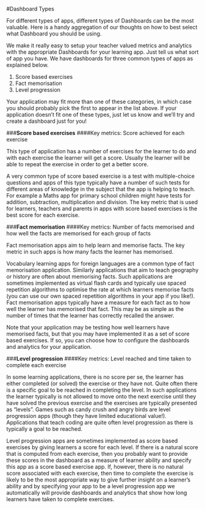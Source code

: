 #Dashboard Types
 
 
For different types of apps, different types of Dashboards can be the most valuable. Here is a handy aggregation of our thoughts on how to best select what Dashboard you should be using. 
 
We make it really easy to setup your teacher valued metrics and analytics with the appropriate Dashboards for your learning app. Just tell us what sort of app you have. We have dashboards for three common types of apps as explained below.

1. Score based exercises
2. Fact memorisation
3. Level progression

Your application may fit more than one of these categories, in which case you should probably pick the first to appear in the list above. If your application doesn’t fit one of these types, just let us know and we’ll try and create a dashboard just for you!

###**Score based exercises**
####Key metrics: Score achieved for each exercise
 
This type of application has a number of exercises for the learner to do and with each exercise the learner will get a score. Usually the learner will be able to repeat the exercise in order to get a better score.
 
A very common type of score based exercise is a test with multiple-choice questions and apps of this type typically have a number of such tests for different areas of knowledge in the subject that the app is helping to teach. For example a Maths app for primary school children might have tests for addition, subtraction, multiplication and division.
The key metric that is used for learners, teachers and parents in apps with score based exercises is the best score for each exercise.

###**Fact memorisation**
####Key metrics: Number of facts memorised and how well the facts are memorised for each group of facts
 
Fact memorisation apps aim to help learn and memorise facts. The key metric in such apps is how many facts the learner has memorised.
 
Vocabulary learning apps for foreign languages are a common type of fact memorisation application. Similarly applications that aim to teach geography or history are often about memorising facts. Such applications are sometimes implemented as virtual flash cards and typically use spaced repetition algorithms to optimise the rate at which learners memorise facts (you can use our own spaced repetition algorithms in your app if you like!).
Fact memorisation apps typically have a measure for each fact as to how well the learner has memorised that fact. This may be as simple as the number of times that the learner has correctly recalled the answer.
 
Note that your application may be testing how well learners have memorised facts, but that you may have implemented it as a set of score based exercises. If so, you can choose how to configure the dashboards and analytics for your application.

###**Level progression**
####Key metrics: Level reached and time taken to complete each exercise
 
In some learning applications, there is no score per se, the learner has either completed (or solved) the exercise or they have not. Quite often there is a specific goal to be reached in completing the level. In such applications the learner typically is not allowed to move onto the next exercise until they have solved the previous exercise and the exercises are typically presented as “levels”.
Games such as candy crush and angry birds are level progression apps (though they have limited educational value!). Applications that teach coding are quite often level progression as there is typically a goal to be reached.
 
Level progression apps are sometimes implemented as score based exercises by giving learners a score for each level. If there is a natural score that is computed from each exercise, then you probably want to provide these scores in the dashboard as a measure of learner ability and specify this app as a score based exercise app. If, however, there is no natural score associated with each exercise, then time to complete the exercise is likely to be the most appropriate way to give further insight on a learner’s ability and by specifying your app to be a level progression app we automatically will provide dashboards and analytics that show how long learners have taken to complete exercises.
